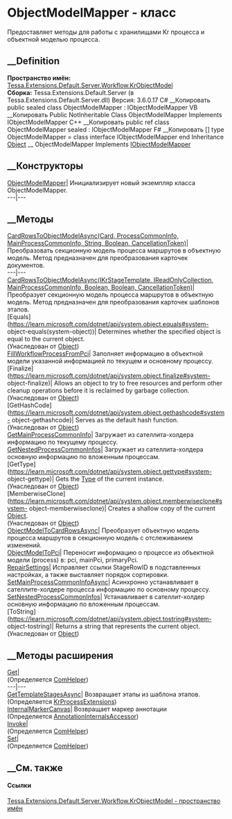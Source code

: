 # ObjectModelMapper - класс
Предоставляет методы для работы с хранилищами Kr процесса и объектной моделью
процесса.
## __Definition
 **Пространство имён:**
[Tessa.Extensions.Default.Server.Workflow.KrObjectModel](N_Tessa_Extensions_Default_Server_Workflow_KrObjectModel.htm)  
 **Сборка:** Tessa.Extensions.Default.Server (в
Tessa.Extensions.Default.Server.dll) Версия: 3.6.0.17
C# __Копировать
     public sealed class ObjectModelMapper : IObjectModelMapper
VB __Копировать
     Public NotInheritable Class ObjectModelMapper
    	Implements IObjectModelMapper
C++ __Копировать
     public ref class ObjectModelMapper sealed : IObjectModelMapper
F# __Копировать
     [<SealedAttribute>]
    type ObjectModelMapper = 
        class
            interface IObjectModelMapper
        end
Inheritance
    [Object](https://learn.microsoft.com/dotnet/api/system.object) __ ObjectModelMapper
Implements
    [IObjectModelMapper](T_Tessa_Extensions_Default_Server_Workflow_KrObjectModel_IObjectModelMapper.htm)
##  __Конструкторы
[ObjectModelMapper](M_Tessa_Extensions_Default_Server_Workflow_KrObjectModel_ObjectModelMapper__ctor.htm)|
Инициализирует новый экземпляр класса ObjectModelMapper.  
---|---  
## __Методы
[CardRowsToObjectModelAsync(Card, ProcessCommonInfo, MainProcessCommonInfo,
String, Boolean,
CancellationToken)](M_Tessa_Extensions_Default_Server_Workflow_KrObjectModel_ObjectModelMapper_CardRowsToObjectModelAsync.htm)|
Преобразовать секционную модель процесса маршрутов в объектную модель. Метод
предназначен для преобразования карточек документов.  
---|---  
[CardRowsToObjectModelAsync(IKrStageTemplate,
IReadOnlyCollection<IKrRuntimeStage>, MainProcessCommonInfo, Boolean, Boolean,
CancellationToken)](M_Tessa_Extensions_Default_Server_Workflow_KrObjectModel_ObjectModelMapper_CardRowsToObjectModelAsync_1.htm)|
Преобразует секционную модель процесса маршрутов в объектную модель. Метод
предназначен для преобразования карточек шаблонов этапов.  
[Equals](https://learn.microsoft.com/dotnet/api/system.object.equals#system-
object-equals\(system-object\))| Determines whether the specified object is
equal to the current object.  
(Унаследован от
[Object](https://learn.microsoft.com/dotnet/api/system.object))  
[FillWorkflowProcessFromPci](M_Tessa_Extensions_Default_Server_Workflow_KrObjectModel_ObjectModelMapper_FillWorkflowProcessFromPci.htm)|
Заполняет информацию в объектной модели указанной информацией по текущем и
основному процессу.  
[Finalize](https://learn.microsoft.com/dotnet/api/system.object.finalize#system-
object-finalize)| Allows an object to try to free resources and perform other
cleanup operations before it is reclaimed by garbage collection.  
(Унаследован от
[Object](https://learn.microsoft.com/dotnet/api/system.object))  
[GetHashCode](https://learn.microsoft.com/dotnet/api/system.object.gethashcode#system-
object-gethashcode)| Serves as the default hash function.  
(Унаследован от
[Object](https://learn.microsoft.com/dotnet/api/system.object))  
[GetMainProcessCommonInfo](M_Tessa_Extensions_Default_Server_Workflow_KrObjectModel_ObjectModelMapper_GetMainProcessCommonInfo.htm)|
Загружает из сателлита-холдера информацию по текущему процессу.  
[GetNestedProcessCommonInfos](M_Tessa_Extensions_Default_Server_Workflow_KrObjectModel_ObjectModelMapper_GetNestedProcessCommonInfos.htm)|
Загружает из сателлита-холдера основную информацию по вложенным процессам.  
[GetType](https://learn.microsoft.com/dotnet/api/system.object.gettype#system-
object-gettype)| Gets the
[Type](https://learn.microsoft.com/dotnet/api/system.type) of the current
instance.  
(Унаследован от
[Object](https://learn.microsoft.com/dotnet/api/system.object))  
[MemberwiseClone](https://learn.microsoft.com/dotnet/api/system.object.memberwiseclone#system-
object-memberwiseclone)| Creates a shallow copy of the current
[Object](https://learn.microsoft.com/dotnet/api/system.object).  
(Унаследован от
[Object](https://learn.microsoft.com/dotnet/api/system.object))  
[ObjectModelToCardRowsAsync](M_Tessa_Extensions_Default_Server_Workflow_KrObjectModel_ObjectModelMapper_ObjectModelToCardRowsAsync.htm)|
Преобразует объектную модель процесса маршрутов в секционную модель с
отслеживанием изменений.  
[ObjectModelToPci](M_Tessa_Extensions_Default_Server_Workflow_KrObjectModel_ObjectModelMapper_ObjectModelToPci.htm)|
Переносит информацию о процессе из объектной модели (process) в: pci, mainPci,
primaryPci.  
[RepairSettings](M_Tessa_Extensions_Default_Server_Workflow_KrObjectModel_ObjectModelMapper_RepairSettings.htm)|
Исправляет ссылки StageRowID в подставленных настройках, а также выставляет
порядок сортировки.  
[SetMainProcessCommonInfoAsync](M_Tessa_Extensions_Default_Server_Workflow_KrObjectModel_ObjectModelMapper_SetMainProcessCommonInfoAsync.htm)|
Асинхронно устанавливает в сателлите-холдере процесса информацию по основному
процессу.  
[SetNestedProcessCommonInfos](M_Tessa_Extensions_Default_Server_Workflow_KrObjectModel_ObjectModelMapper_SetNestedProcessCommonInfos.htm)|
Устанавливает в сателлит-холдер основную информацию по вложенным процессам.  
[ToString](https://learn.microsoft.com/dotnet/api/system.object.tostring#system-
object-tostring)| Returns a string that represents the current object.  
(Унаследован от
[Object](https://learn.microsoft.com/dotnet/api/system.object))  
##  __Методы расширения
[Get](M_Tessa_Extensions_Default_Client_EDS_ComHelper_Get.htm)|  
(Определяется
[ComHelper](T_Tessa_Extensions_Default_Client_EDS_ComHelper.htm))  
---|---  
[GetTemplateStagesAsync](M_Tessa_Extensions_Default_Server_Workflow_KrProcess_Workflow_KrProcessExtensions_GetTemplateStagesAsync.htm)|
Возвращает этапы из шаблона этапов.  
(Определяется
[KrProcessExtensions](T_Tessa_Extensions_Default_Server_Workflow_KrProcess_Workflow_KrProcessExtensions.htm))  
[InternalMarkerCanvas](M_Tessa_UI_Views_Charting_Annotations_AnnotationInternalsAccessor_InternalMarkerCanvas.htm)|
Возвращает маркер аннотации  
(Определяется
[AnnotationInternalsAccessor](T_Tessa_UI_Views_Charting_Annotations_AnnotationInternalsAccessor.htm))  
[Invoke](M_Tessa_Extensions_Default_Client_EDS_ComHelper_Invoke.htm)|  
(Определяется
[ComHelper](T_Tessa_Extensions_Default_Client_EDS_ComHelper.htm))  
[Set](M_Tessa_Extensions_Default_Client_EDS_ComHelper_Set.htm)|  
(Определяется
[ComHelper](T_Tessa_Extensions_Default_Client_EDS_ComHelper.htm))  
##  __См. также
#### Ссылки
[Tessa.Extensions.Default.Server.Workflow.KrObjectModel - пространство
имён](N_Tessa_Extensions_Default_Server_Workflow_KrObjectModel.htm)
